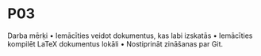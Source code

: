 # P03
Darba mērķi
• Iemācīties veidot dokumentus, kas labi izskatās
• Iemācīties kompilēt LaTeX dokumentus lokāli
• Nostiprināt zināšanas par Git.
